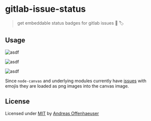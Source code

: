 # gitlab-issue-status

> get embeddable status badges for gitlab issues 🦊 🏷

## Usage

![asdf](http://localhost:8080\?issue\=/rcs/generic/hwp-docs/issues/5)

![asdf](http://localhost:8080\?issue\=/rcs/generic/hwp-docs/issues/8)

![asdf](http://localhost:8080\?issue\=/rcs/generic/hwp-docs/issues/9)

Since `node-canvas` and underlying modules currently have [issues](https://github.com/Automattic/node-canvas/issues/760) with emojis they are loaded as png images into the canvas image.

## License

Licensed under [MIT](LICENSE) by [Andreas Offenhaeuser](https://anoff.io)
